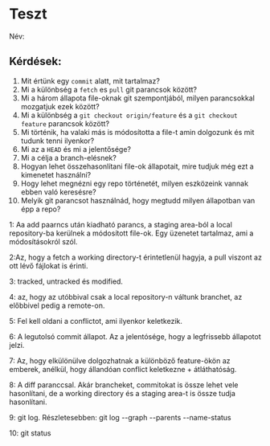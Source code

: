 # Teszt

Név: 

## Kérdések:

1. Mit értünk egy `commit` alatt, mit tartalmaz?
1. Mi a különbség a `fetch` es `pull` git parancsok között?
1. Mi a három állapota file-oknak git szempontjából, milyen parancsokkal mozgatjuk ezek között?
1. Mi a különbség a `git checkout origin/feature` és a `git checkout feature` parancsok között?
1. Mi történik, ha valaki más is módosította a file-t amin dolgozunk és mit tudunk tenni ilyenkor?
1. Mi az a `HEAD` és mi a jelentősége?
1. Mi a célja a branch-elésnek?
1. Hogyan lehet összehasonlítani file-ok állapotait, mire tudjuk még ezt a kimenetet használni?
1. Hogy lehet megnézni egy repo történetét, milyen eszközeink vannak ebben való keresésre?
1. Melyik git parancsot használnád, hogy megtudd milyen állapotban van épp a repo?

1: Aa add paarncs után kiadható parancs, a staging area-ból a local repository-ba kerülnek a módosított  file-ok. Egy üzenetet tartalmaz, ami a módosításokról szól.

2:Az, hogy a fetch a working directory-t érintetlenül hagyja, a pull viszont az ott lévő fájlokat is érinti.

3: tracked, untracked és modified. 

4: az, hogy az utóbbival csak a local repository-n váltunk branchet, az előbbivel pedig a remote-on.

5: Fel kell oldani a conflictot, ami ilyenkor keletkezik.

6: A legutolsó commit állapot. Az a jelentósége, hogy a legfrissebb állapotot jelzi.

7: Az, hogy elkülönülve dolgozhatnak a különböző feature-ökön az emberek, anélkül, hogy állandóan conflict keletkezne + átláthatóság.

8: A diff paranccsal. Akár brancheket, commitokat is össze lehet vele hasonlítani, de a working directory és a staging area-t is össze tudja hasonlítani.

9: git log. Részletesebben: git log --graph --parents --name-status

10: git status

